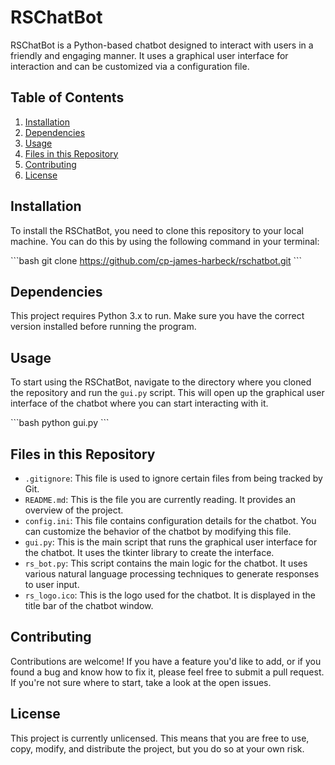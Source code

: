 # RSChatBot

RSChatBot is a Python-based chatbot designed to interact with users in a friendly and engaging manner. It uses a graphical user interface for interaction and can be customized via a configuration file.

## Table of Contents

1. [Installation](#installation)
2. [Dependencies](#dependencies)
3. [Usage](#usage)
4. [Files in this Repository](#files-in-this-repository)
5. [Contributing](#contributing)
6. [License](#license)

## Installation

To install the RSChatBot, you need to clone this repository to your local machine. You can do this by using the following command in your terminal:

\`\`\`bash
git clone https://github.com/cp-james-harbeck/rschatbot.git
\`\`\`

## Dependencies

This project requires Python 3.x to run. Make sure you have the correct version installed before running the program.

## Usage

To start using the RSChatBot, navigate to the directory where you cloned the repository and run the `gui.py` script. This will open up the graphical user interface of the chatbot where you can start interacting with it.

\`\`\`bash
python gui.py
\`\`\`

## Files in this Repository

- `.gitignore`: This file is used to ignore certain files from being tracked by Git.
- `README.md`: This is the file you are currently reading. It provides an overview of the project.
- `config.ini`: This file contains configuration details for the chatbot. You can customize the behavior of the chatbot by modifying this file.
- `gui.py`: This is the main script that runs the graphical user interface for the chatbot. It uses the tkinter library to create the interface.
- `rs_bot.py`: This script contains the main logic for the chatbot. It uses various natural language processing techniques to generate responses to user input.
- `rs_logo.ico`: This is the logo used for the chatbot. It is displayed in the title bar of the chatbot window.

## Contributing

Contributions are welcome! If you have a feature you'd like to add, or if you found a bug and know how to fix it, please feel free to submit a pull request. If you're not sure where to start, take a look at the open issues.

## License

This project is currently unlicensed. This means that you are free to use, copy, modify, and distribute the project, but you do so at your own risk.
